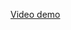 
[Video demo]("https://drive.google.com/file/d/1kM5-b2RAx4NJ_v6PaEeTyEpz-4OSRLii/view?usp=drive_link")
